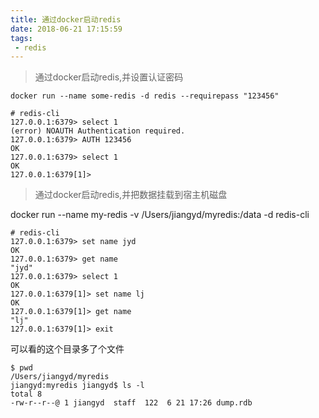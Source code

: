 ```yaml
---
title: 通过docker启动redis
date: 2018-06-21 17:15:59
tags:
 - redis
---
```


> 通过docker启动redis,并设置认证密码

```
docker run --name some-redis -d redis --requirepass "123456"
```

```
# redis-cli
127.0.0.1:6379> select 1
(error) NOAUTH Authentication required.
127.0.0.1:6379> AUTH 123456
OK
127.0.0.1:6379> select 1
OK
127.0.0.1:6379[1]>
```


> 通过docker启动redis,并把数据挂载到宿主机磁盘

docker run --name my-redis -v /Users/jiangyd/myredis:/data -d redis-cli

```
# redis-cli
127.0.0.1:6379> set name jyd
OK
127.0.0.1:6379> get name
"jyd"
127.0.0.1:6379> select 1
OK
127.0.0.1:6379[1]> set name lj
OK
127.0.0.1:6379[1]> get name
"lj"
127.0.0.1:6379[1]> exit
```

可以看的这个目录多了个文件

```
$ pwd
/Users/jiangyd/myredis
jiangyd:myredis jiangyd$ ls -l
total 8
-rw-r--r--@ 1 jiangyd  staff  122  6 21 17:26 dump.rdb
```